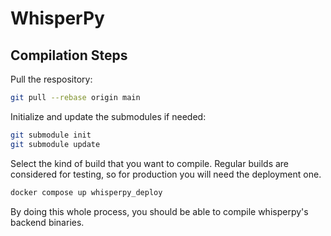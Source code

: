 # WhisperPy

## Compilation Steps

Pull the respository:

```bash
git pull --rebase origin main
```

Initialize and update the submodules if needed:

```bash
git submodule init
git submodule update
```

Select the kind of build that you want to compile. Regular builds are considered for testing, so for production you will need the deployment one.

```bash
docker compose up whisperpy_deploy
```

By doing this whole process, you should be able to compile whisperpy's backend binaries.
